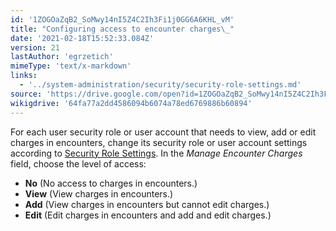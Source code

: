```yaml
---
id: '1ZOGOaZqB2_SoMwy14nI5Z4C2Ih3Fi1j0GG6A6KHL_vM'
title: "Configuring access to encounter charges\_"
date: '2021-02-18T15:52:33.084Z'
version: 21
lastAuthor: 'egrzetich'
mimeType: 'text/x-markdown'
links:
  - '../system-administration/security/security-role-settings.md'
source: 'https://drive.google.com/open?id=1ZOGOaZqB2_SoMwy14nI5Z4C2Ih3Fi1j0GG6A6KHL_vM'
wikigdrive: '64fa77a2dd4586094b6074a78ed6769886b60894'
---
```

For each user security role or user account that needs to view, add or edit charges in encounters, change its security role or user account settings according to [Security Role Settings](../system-administration/security/security-role-settings.md). In the *Manage Encounter Charges* field, choose the level of access:
* <strong>No</strong> (No access to charges in encounters.)
* <strong>View</strong> (View charges in encounters.)
* <strong>Add</strong> (View charges in encounters but cannot edit charges.)
* <strong>Edit</strong> (Edit charges in encounters and add and edit charges.)
